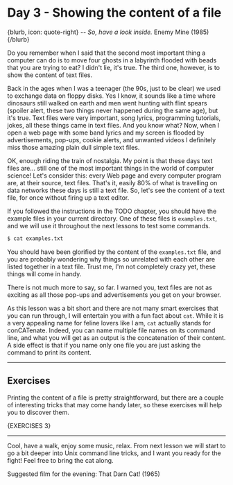 # Day 3 - Showing the content of a file

{blurb, icon: quote-right}
-- _So, have a look inside._
Enemy Mine (1985)
{/blurb}

Do you remember when I said that the second most important thing a computer can do is to move four ghosts in a labyrinth flooded with beads that you are trying to eat? I didn't lie, it's true. The third one, however, is to show the content of text files.

Back in the ages when I was a teenager (the 90s, just to be clear) we used to exchange data on floppy disks. Yes I know, it sounds like a time where dinosaurs still walked on earth and men went hunting with flint spears (spoiler alert, these two things never happened during the same age), but it's true. Text files were very important, song lyrics, programming tutorials, jokes, all these things came in text files. And you know what? Now, when I open a web page with some band lyrics and my screen is flooded by advertisements, pop-ups, cookie alerts, and unwanted videos I definitely miss those amazing plain dull simple text files.

OK, enough riding the train of nostalgia. My point is that these days text files are... still one of the most important things in the world of computer science! Let's consider this: every Web page and every computer program are, at their source, text files. That's it, easily 80% of what is travelling on data networks these days is still a text file. So, let's see the content of a text file, for once without firing up a text editor.

If you followed the instructions in the TODO chapter, you should have the example files in your current directory. One of these files is `examples.txt`, and we will use it throughout the next lessons to test some commands. 

``` sh
$ cat examples.txt
```

You should have been glorified by the content of the `examples.txt` file, and you are probably wondering why things so unrelated with each other are listed together in a text file. Trust me, I'm not completely crazy yet, these things will come in handy.

There is not much more to say, so far. I warned you, text files are not as exciting as all those pop-ups and advertisements you get on your browser.

As this lesson was a bit short and there are not many smart exercises that you can run through, I will entertain you with a fun fact about `cat`. While it is a very appealing name for feline lovers like I am, `cat` actually stands for conCATenate. Indeed, you can name multiple file names on its command line, and what you will get as an output is the concatenation of their content. A side effect is that if you name only one file you are just asking the command to print its content.

* * *

## Exercises

Printing the content of a file is pretty straightforward, but there are a couple of interesting tricks that may come handy later, so these exercises will help you to discover them.

{EXERCISES 3}

* * *

Cool, have a walk, enjoy some music, relax. From next lesson we will start to go a bit deeper into Unix command line tricks, and I want you ready for the fight! Feel free to bring the cat along.

Suggested film for the evening: That Darn Cat! (1965)

